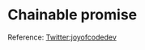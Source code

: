 # Chainable promise


Reference: [Twitter:joyofcodedev](https://twitter.com/joyofcodedev/status/1717848689710952602)
